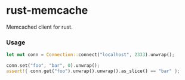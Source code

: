 # rust-memcache

Memcached client for rust.

### Usage
```rust
let mut conn = Connection::connect("localhost", 2333).unwrap();

conn.set("foo", "bar", 0).unwrap();
assert!{ conn.get("foo").unwrap().unwrap().as_slice() == "bar" };
```
